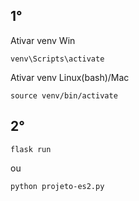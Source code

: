 ## 1°
Ativar venv Win
```
venv\Scripts\activate
```

Ativar venv Linux(bash)/Mac
```
source venv/bin/activate
```

## 2°
```
flask run
```
ou
```
python projeto-es2.py
```